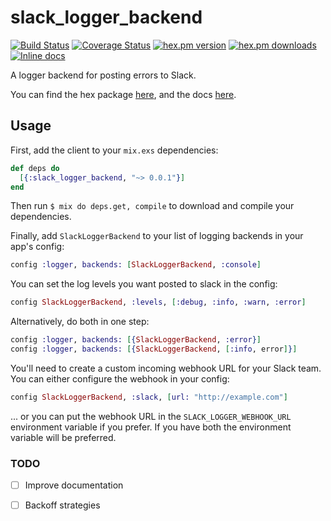 slack_logger_backend
====================
[![Build Status](https://secure.travis-ci.org/craigp/slack_logger_backend.png?branch=master "Build Status")](http://travis-ci.org/craigp/slack_logger_backend) 
[![Coverage Status](https://coveralls.io/repos/craigp/slack_logger_backend/badge.svg?branch=master&service=github)](https://coveralls.io/github/craigp/slack_logger_backend?branch=master) 
[![hex.pm version](https://img.shields.io/hexpm/v/slack_logger_backend.svg)](https://hex.pm/packages/slack_logger_backend) 
[![hex.pm downloads](https://img.shields.io/hexpm/dt/slack_logger_backend.svg)](https://hex.pm/packages/slack_logger_backend)
[![Inline docs](http://inch-ci.org/github/craigp/slack_logger_backend.svg?branch=master&style=flat)](http://inch-ci.org/github/craigp/slack_logger_backend)

A logger backend for posting errors to Slack.

You can find the hex package [here](https://hex.pm/packages/slack_logger_backend), and the docs [here](http://hexdocs.pm/slack_logger_backend).

## Usage

First, add the client to your `mix.exs` dependencies:

```elixir
def deps do
  [{:slack_logger_backend, "~> 0.0.1"}]
end
```

Then run `$ mix do deps.get, compile` to download and compile your dependencies.

Finally, add `SlackLoggerBackend` to your list of logging backends in your app's config:

```elixir
config :logger, backends: [SlackLoggerBackend, :console]
```

You can set the log levels you want posted to slack in the config:

```elixir
config SlackLoggerBackend, :levels, [:debug, :info, :warn, :error]
```

Alternatively, do both in one step: 

```elixir
config :logger, backends: [{SlackLoggerBackend, :error}]
config :logger, backends: [{SlackLoggerBackend, [:info, error]}]
```

You'll need to create a custom incoming webhook URL for your Slack team. You can either configure the webhook
in your config:

```elixir
config SlackLoggerBackend, :slack, [url: "http://example.com"]
```

... or you can put the webhook URL in the `SLACK_LOGGER_WEBHOOK_URL` environment variable if you prefer. If
you have both the environment variable will be preferred.

### TODO

* [ ] Improve documentation
* [ ] Backoff strategies

